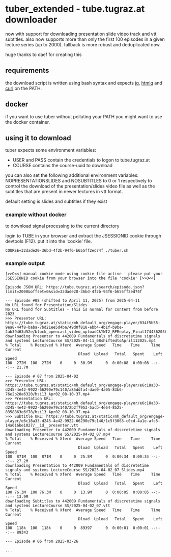 # tuber_extended - tube.tugraz.at downloader

now with support for downloading presentation slide video track and vtt subtitles. also now supports more than only the first 100 episodes in a given lecture series (up to 2000). fallback is more robust and deduplicated now.

huge thanks to daef for creating this

## requirements

the download script is written using bash syntax
and expects [jq](https://stedolan.github.io/jq/), [htmlq](https://github.com/mgdm/htmlq) and [curl](https://curl.se/) on the PATH.

## docker

if you want to use tuber without polluting your PATH you might want to use the docker container.

## using it to download

tuber expects some environment variables:

* USER and PASS contain the credentials to logon to tube.tugraz.at
* COURSE contains the course-uuid to download

you can also set the following additional environment variables:
NOPRESENTATIONSLIDES and NOSUBTITLES to 0 or 1 respectively to control the download of the presentation/slides video file as well as the subtitles that are present in newer lectures in vtt format.

default setting is slides and subtitles if they exist

### example without docker

to download signal processing to the current directory

login to TUBE in your browser and extract the JSESSIONID cookie through devtools (F12). put it into the 'cookie' file.

    COURSE=32dade20-36bd-4f2b-94f6-b655ff2ed74f ./tuber.sh

### example output

    [>>O<<] manual cookie mode using cookie file active - please put your JSESSIONID cookie from your browser into the file 'cookie' [>>O<<]

    Episode JSON URL: https://tube.tugraz.at/search/episode.json?limit=2000&offset=0&sid=32dade20-36bd-4f2b-94f6-b655ff2ed74f

    --- Episode #08 (shifted to April 11, 2025) from 2025-04-11
    No URL found for Presentation/Slides
    No URL found for Subtitles - This is normal for content from before 2023
    >>> Presenter URL: https://tube.tugraz.at/static/mh_default_org/engage-player/034f5b55-9ea8-44f8-baba-7bd21ee5d4ba/49d0f818-ebb4-4b1f-b9be-2ab39463d52e/block_opencast_video_uploadCkYWI2_RPReplay_Final1744362036.mp4
    downloading Presenter to 442009 Fundamentals of discretetime signals and systems LectureCourse SS/2025-04-11_08shiftedtoApril112025.mp4
    % Total    % Received % Xferd  Average Speed   Time    Time     Time  Current
                                    Dload  Upload   Total   Spent    Left  Speed
    100  272M  100  272M    0     0  30.9M      0  0:00:08  0:00:08 --:--:-- 21.7M

    --- Episode # 07 from 2025-04-02
    >>> Presenter URL: https://tube.tugraz.at/static/mh_default_org/engage-player/e6c18a33-d245-4e42-9922-66290e79c140/a85ddfa4-dae0-4a05-83b6-76e2b20a6320/hsi13_Apr02_08-10-37.mp4
    >>> Presentation URL: https://tube.tugraz.at/static/mh_default_org/engage-player/e6c18a33-d245-4e42-9922-66290e79c140/2b2f7953-5acb-4e64-8525-8358863e6f78/hsi13_Apr02_08-10-37.mp4
    >>> Subtitle URL: https://tube.tugraz.at/static/mh_default_org/engage-player/e6c18a33-d245-4e42-9922-66290e79c140/1c5f3063-c0cd-4a1e-afc5-14a616be1027/__id__presenter.vtt
    downloading Presenter to 442009 Fundamentals of discretetime signals and systems LectureCourse SS/2025-04-02_07.mp4
    % Total    % Received % Xferd  Average Speed   Time    Time     Time  Current
                                    Dload  Upload   Total   Spent    Left  Speed
    100  871M  100  871M    0     0  25.5M      0  0:00:34  0:00:34 --:--:-- 27.2M
    downloading Presentation to 442009 Fundamentals of discretetime signals and systems LectureCourse SS/2025-04-02_07_Slides.mp4
    % Total    % Received % Xferd  Average Speed   Time    Time     Time  Current
                                    Dload  Upload   Total   Spent    Left  Speed
    100 76.3M  100 76.3M    0     0  13.9M      0  0:00:05  0:00:05 --:--:-- 13.9M
    downloading Subtitles to 442009 Fundamentals of discretetime signals and systems LectureCourse SS/2025-04-02_07.vtt
    % Total    % Received % Xferd  Average Speed   Time    Time     Time  Current
                                    Dload  Upload   Total   Spent    Left  Speed
    100  118k  100  118k    0     0  89397      0  0:00:01  0:00:01 --:--:-- 89343

    --- Episode # 06 from 2025-03-26
    
    ...

